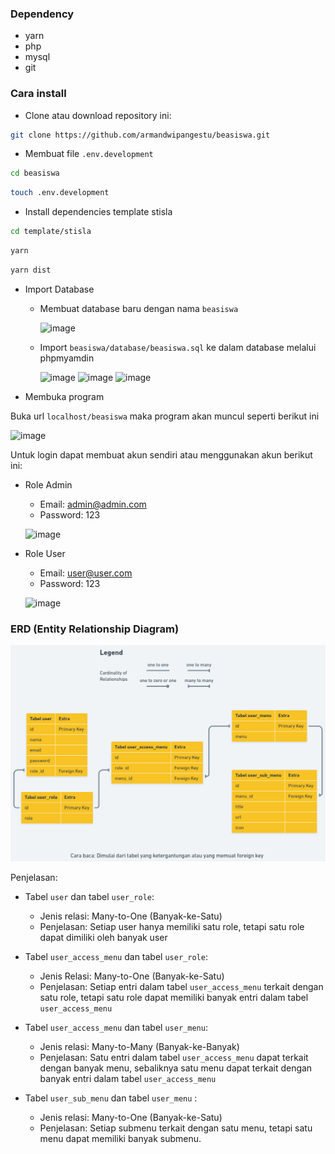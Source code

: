 ### Dependency

-   yarn
-   php
-   mysql
-   git

### Cara install

-   Clone atau download repository ini:

```sh
git clone https://github.com/armandwipangestu/beasiswa.git
```

-   Membuat file `.env.development`

```sh
cd beasiswa
```

```sh
touch .env.development
```

-   Install dependencies template stisla

```sh
cd template/stisla
```

```sh
yarn
```

```sh
yarn dist
```

-   Import Database

    -   Membuat database baru dengan nama `beasiswa`

        ![image](https://github.com/armandwipangestu/image/assets/64394320/57db8f23-0f82-4018-9b02-2e95bceaa437)

    -   Import `beasiswa/database/beasiswa.sql` ke dalam database melalui phpmyamdin

        ![image](https://github.com/armandwipangestu/image/assets/64394320/269ea39d-1495-43fe-8507-2a5f7a86d843)
        ![image](https://github.com/armandwipangestu/image/assets/64394320/2a4c1832-c9fc-4b98-80b0-36a5a14fb810)
        ![image](https://github.com/armandwipangestu/image/assets/64394320/b6401b1c-da21-4435-bbbc-08995aff35d4)

-   Membuka program

Buka url `localhost/beasiswa` maka program akan muncul seperti berikut ini

![image](https://github.com/armandwipangestu/image/assets/64394320/59403093-9a0f-4810-a8fb-100d90385f71)

Untuk login dapat membuat akun sendiri atau menggunakan akun berikut ini:

-   Role Admin

    -   Email: admin@admin.com
    -   Password: 123

    ![image](https://github.com/armandwipangestu/image/assets/64394320/a50ec89e-7724-4449-9367-b031fe0d44cb)

-   Role User

    -   Email: user@user.com
    -   Password: 123

    ![image](https://github.com/armandwipangestu/image/assets/64394320/c87c2fd2-1d31-4a5a-9835-ce3d7e5510d6)

### ERD (Entity Relationship Diagram)

![image](erd/tabel_user.png)

Penjelasan:

-   Tabel `user` dan tabel `user_role`:

    -   Jenis relasi: Many-to-One (Banyak-ke-Satu)
    -   Penjelasan: Setiap user hanya memiliki satu role, tetapi satu role dapat dimiliki oleh banyak user

-   Tabel `user_access_menu` dan tabel `user_role`:

    -   Jenis Relasi: Many-to-One (Banyak-ke-Satu)
    -   Penjelasan: Setiap entri dalam tabel `user_access_menu` terkait dengan satu role, tetapi satu role dapat memiliki banyak entri dalam tabel `user_access_menu`

-   Tabel `user_access_menu` dan tabel `user_menu`:

    -   Jenis relasi: Many-to-Many (Banyak-ke-Banyak)
    -   Penjelasan: Satu entri dalam tabel `user_access_menu` dapat terkait dengan banyak menu, sebaliknya satu menu dapat terkait dengan banyak entri dalam tabel `user_access_menu`

-   Tabel `user_sub_menu` dan tabel `user_menu` :

    -   Jenis relasi: Many-to-One (Banyak-ke-Satu)
    -   Penjelasan: Setiap submenu terkait dengan satu menu, tetapi satu menu dapat memiliki banyak submenu.
